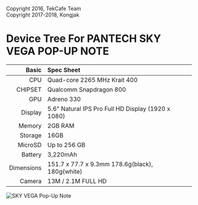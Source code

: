 Copyright 2016, TekCafe Team
<br />
Copyright 2017-2018, Kongjak


Device Tree For PANTECH SKY VEGA POP-UP NOTE
=======================================

Basic   | Spec Sheet
-------:|:-------------------------
CPU     | Quad-core 2265 MHz Krait 400
CHIPSET | Qualcomm Snapdragon 800
GPU     | Adreno 330
Display | 5.6" Natural IPS Pro Full HD Display (1920 x 1080)
Memory  | 2GB RAM
Storage | 16GB
MicroSD | Up to 256 GB
Battery | 3,220mAh
Dimensions | 151.7 x 77.7 x 9.3mm 178.6g(black), 180g(white)
Camera  | 13M / 2.1M FULL HD


![SKY VEGA Pop-Up Note](http://file.ivega.co.kr/upload/product/feature/IM_A920S/11.jpg "SKY VEGA Pop-Up Note")
